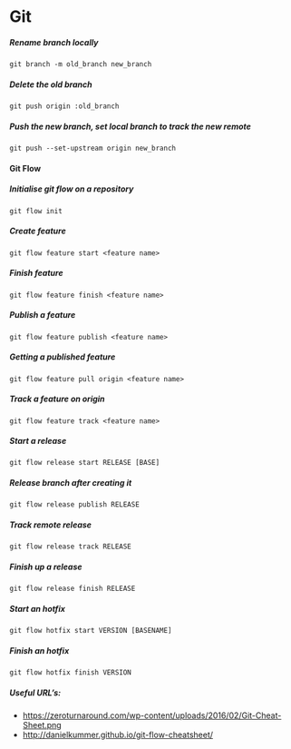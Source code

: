 # Git
##### Rename branch locally
    git branch -m old_branch new_branch
##### Delete the old branch
    git push origin :old_branch   
##### Push the new branch, set local branch to track the new remote
    git push --set-upstream origin new_branch

#### Git Flow
##### Initialise git flow on a repository
    git flow init
##### Create feature
    git flow feature start <feature name>
##### Finish feature
    git flow feature finish <feature name>
##### Publish a feature
    git flow feature publish <feature name>
##### Getting a published feature
    git flow feature pull origin <feature name>
##### Track a feature on origin
    git flow feature track <feature name>
##### Start a release
    git flow release start RELEASE [BASE]
##### Release branch after creating it
    git flow release publish RELEASE
##### Track remote release
    git flow release track RELEASE
##### Finish up a release
    git flow release finish RELEASE
##### Start an hotfix
    git flow hotfix start VERSION [BASENAME]
##### Finish an hotfix
    git flow hotfix finish VERSION


##### Useful URL’s:
- <https://zeroturnaround.com/wp-content/uploads/2016/02/Git-Cheat-Sheet.png>
- <http://danielkummer.github.io/git-flow-cheatsheet/>
